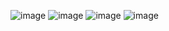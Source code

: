 
![image](https://github.com/ismaelnv/AnimeNetD/assets/103788750/b50eb7a0-9adb-4c8c-bebd-7498faf4b05c)
![image](https://github.com/ismaelnv/AnimeNetD/assets/103788750/369e891b-5070-4e7d-b267-6b532dff48d2)
![image](https://github.com/ismaelnv/AnimeNetD/assets/103788750/b4021a2d-c260-4c3a-b909-dfc0b74014cb)
![image](https://github.com/ismaelnv/AnimeNetD/assets/103788750/6b701a54-c1ce-4c48-aaaa-d68654271b6b)



